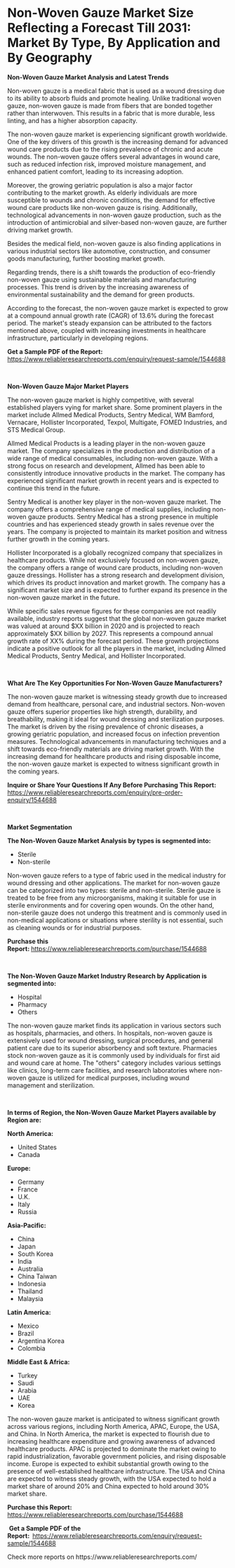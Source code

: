 <p><h1>Non-Woven Gauze Market Size Reflecting a Forecast Till 2031: Market By Type, By Application and By Geography</h1></p><p><strong>Non-Woven Gauze Market Analysis and Latest Trends</strong></p>
<p><p>Non-woven gauze is a medical fabric that is used as a wound dressing due to its ability to absorb fluids and promote healing. Unlike traditional woven gauze, non-woven gauze is made from fibers that are bonded together rather than interwoven. This results in a fabric that is more durable, less linting, and has a higher absorption capacity.</p><p>The non-woven gauze market is experiencing significant growth worldwide. One of the key drivers of this growth is the increasing demand for advanced wound care products due to the rising prevalence of chronic and acute wounds. The non-woven gauze offers several advantages in wound care, such as reduced infection risk, improved moisture management, and enhanced patient comfort, leading to its increasing adoption.</p><p>Moreover, the growing geriatric population is also a major factor contributing to the market growth. As elderly individuals are more susceptible to wounds and chronic conditions, the demand for effective wound care products like non-woven gauze is rising. Additionally, technological advancements in non-woven gauze production, such as the introduction of antimicrobial and silver-based non-woven gauze, are further driving market growth.</p><p>Besides the medical field, non-woven gauze is also finding applications in various industrial sectors like automotive, construction, and consumer goods manufacturing, further boosting market growth.</p><p>Regarding trends, there is a shift towards the production of eco-friendly non-woven gauze using sustainable materials and manufacturing processes. This trend is driven by the increasing awareness of environmental sustainability and the demand for green products.</p><p>According to the forecast, the non-woven gauze market is expected to grow at a compound annual growth rate (CAGR) of 13.6% during the forecast period. The market's steady expansion can be attributed to the factors mentioned above, coupled with increasing investments in healthcare infrastructure, particularly in developing regions.</p></p>
<p><strong>Get a Sample PDF of the Report:&nbsp;</strong> <a href="https://www.reliableresearchreports.com/enquiry/request-sample/1544688">https://www.reliableresearchreports.com/enquiry/request-sample/1544688</a></p>
<p>&nbsp;</p>
<p><strong>Non-Woven Gauze Major Market Players</strong></p>
<p><p>The non-woven gauze market is highly competitive, with several established players vying for market share. Some prominent players in the market include Allmed Medical Products, Sentry Medical, WM Bamford, Vernacare, Hollister Incorporated, Texpol, Multigate, FOMED Industries, and STS Medical Group.</p><p>Allmed Medical Products is a leading player in the non-woven gauze market. The company specializes in the production and distribution of a wide range of medical consumables, including non-woven gauze. With a strong focus on research and development, Allmed has been able to consistently introduce innovative products in the market. The company has experienced significant market growth in recent years and is expected to continue this trend in the future.</p><p>Sentry Medical is another key player in the non-woven gauze market. The company offers a comprehensive range of medical supplies, including non-woven gauze products. Sentry Medical has a strong presence in multiple countries and has experienced steady growth in sales revenue over the years. The company is projected to maintain its market position and witness further growth in the coming years.</p><p>Hollister Incorporated is a globally recognized company that specializes in healthcare products. While not exclusively focused on non-woven gauze, the company offers a range of wound care products, including non-woven gauze dressings. Hollister has a strong research and development division, which drives its product innovation and market growth. The company has a significant market size and is expected to further expand its presence in the non-woven gauze market in the future.</p><p>While specific sales revenue figures for these companies are not readily available, industry reports suggest that the global non-woven gauze market was valued at around $XX billion in 2020 and is projected to reach approximately $XX billion by 2027. This represents a compound annual growth rate of XX% during the forecast period. These growth projections indicate a positive outlook for all the players in the market, including Allmed Medical Products, Sentry Medical, and Hollister Incorporated.</p></p>
<p>&nbsp;</p>
<p><strong>What Are The Key Opportunities For Non-Woven Gauze Manufacturers?</strong></p>
<p><p>The non-woven gauze market is witnessing steady growth due to increased demand from healthcare, personal care, and industrial sectors. Non-woven gauze offers superior properties like high strength, durability, and breathability, making it ideal for wound dressing and sterilization purposes. The market is driven by the rising prevalence of chronic diseases, a growing geriatric population, and increased focus on infection prevention measures. Technological advancements in manufacturing techniques and a shift towards eco-friendly materials are driving market growth. With the increasing demand for healthcare products and rising disposable income, the non-woven gauze market is expected to witness significant growth in the coming years.</p></p>
<p><strong>Inquire or Share Your Questions If Any Before Purchasing This Report:</strong> <a href="https://www.reliableresearchreports.com/enquiry/pre-order-enquiry/1544688">https://www.reliableresearchreports.com/enquiry/pre-order-enquiry/1544688</a></p>
<p>&nbsp;</p>
<p><strong>Market Segmentation</strong></p>
<p><strong>The Non-Woven Gauze Market Analysis by types is segmented into:</strong></p>
<p><ul><li>Sterile</li><li>Non-sterile</li></ul></p>
<p><p>Non-woven gauze refers to a type of fabric used in the medical industry for wound dressing and other applications. The market for non-woven gauze can be categorized into two types: sterile and non-sterile. Sterile gauze is treated to be free from any microorganisms, making it suitable for use in sterile environments and for covering open wounds. On the other hand, non-sterile gauze does not undergo this treatment and is commonly used in non-medical applications or situations where sterility is not essential, such as cleaning wounds or for industrial purposes.</p></p>
<p><strong>Purchase this Report:&nbsp;</strong><a href="https://www.reliableresearchreports.com/purchase/1544688">https://www.reliableresearchreports.com/purchase/1544688</a></p>
<p>&nbsp;</p>
<p><strong>The Non-Woven Gauze Market Industry Research by Application is segmented into:</strong></p>
<p><ul><li>Hospital</li><li>Pharmacy</li><li>Others</li></ul></p>
<p><p>The non-woven gauze market finds its application in various sectors such as hospitals, pharmacies, and others. In hospitals, non-woven gauze is extensively used for wound dressing, surgical procedures, and general patient care due to its superior absorbency and soft texture. Pharmacies stock non-woven gauze as it is commonly used by individuals for first aid and wound care at home. The "others" category includes various settings like clinics, long-term care facilities, and research laboratories where non-woven gauze is utilized for medical purposes, including wound management and sterilization.</p></p>
<p>&nbsp;</p>
<p><strong>In terms of Region, the Non-Woven Gauze Market Players available by Region are:</strong></p>
<p>
    <p> <strong> North America: </strong>
        <ul>
            <li>United States</li>
            <li>Canada</li>
        </ul>
        </p> 
    <p> <strong> Europe: </strong>
        <ul>
            <li>Germany</li>
            <li>France</li>
            <li>U.K.</li>
            <li>Italy</li>
            <li>Russia</li>
        </ul>
        </p> 
    <p> <strong> Asia-Pacific: </strong>
        <ul>
            <li>China</li>
            <li>Japan</li>
            <li>South Korea</li>
            <li>India</li>
            <li>Australia</li>
            <li>China Taiwan</li>
            <li>Indonesia</li>
            <li>Thailand</li>
            <li>Malaysia</li>
        </ul>
        </p> 
    <p> <strong> Latin America: </strong>
        <ul>
            <li>Mexico</li>
            <li>Brazil</li>
            <li>Argentina Korea</li>
            <li>Colombia</li>
        </ul>
        </p> 
    <p> <strong> Middle East & Africa: </strong>
        <ul>
            <li>Turkey</li>
            <li>Saudi</li>
            <li>Arabia</li>
            <li>UAE</li>
            <li>Korea</li>
        </ul>
    </p>
    </p>
<p><p>The non-woven gauze market is anticipated to witness significant growth across various regions, including North America, APAC, Europe, the USA, and China. In North America, the market is expected to flourish due to increasing healthcare expenditure and growing awareness of advanced healthcare products. APAC is projected to dominate the market owing to rapid industrialization, favorable government policies, and rising disposable income. Europe is expected to exhibit substantial growth owing to the presence of well-established healthcare infrastructure. The USA and China are expected to witness steady growth, with the USA expected to hold a market share of around 20% and China expected to hold around 30% market share.</p></p>
<p><strong>Purchase this Report: </strong><a href="https://www.reliableresearchreports.com/purchase/1544688">https://www.reliableresearchreports.com/purchase/1544688</a></p>
<p>&nbsp;<strong>Get a Sample PDF of the Report:&nbsp;&nbsp;</strong><a href="https://www.reliableresearchreports.com/enquiry/request-sample/1544688">https://www.reliableresearchreports.com/enquiry/request-sample/1544688</a></p>
<p><strong></strong></p>
<p>Check more reports on https://www.reliableresearchreports.com/</p>